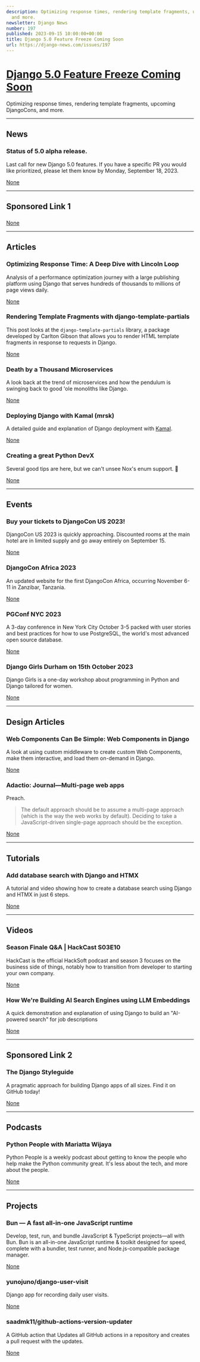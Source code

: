 ```yaml
---
description: Optimizing response times, rendering template fragments, upcoming DjangoCons,
  and more.
newsletter: Django News
number: 197
published: 2023-09-15 10:00:00+00:00
title: Django 5.0 Feature Freeze Coming Soon
url: https://django-news.com/issues/197
---
```


# [Django 5.0 Feature Freeze Coming Soon](https://django-news.com/issues/197)

Optimizing response times, rendering template fragments, upcoming DjangoCons, and more.

  ----

  ## News

  ### Status of 5.0 alpha release.

  <p>Last call for new Django 5.0 features. If you have a specific PR you would like prioritized, please let them know by Monday, September 18, 2023.</p>

  [None](None)

  ----

  ## Sponsored Link 1

  ### 

  

  [None](None)

  ----

  ## Articles

  ### Optimizing Response Time: A Deep Dive with Lincoln Loop

  <p>Analysis of a performance optimization journey with a large publishing platform using Django that serves hundreds of thousands to millions of page views daily.</p>

  [None](None)

  ### Rendering Template Fragments with django-template-partials

  <p>This post looks at the <code>django-template-partials</code> library, a package developed by Carlton Gibson that allows you to render HTML template fragments in response to requests in Django.</p>

  [None](None)

  ### Death by a Thousand Microservices 

  <p>A look back at the trend of microservices and how the pendulum is swinging back to good 'ole monoliths like Django.</p>

  [None](None)

  ### Deploying Django with Kamal (mrsk)

  <p>A detailed guide and explanation of Django deployment with <a href="https://cur.at/dfAa9pM">Kamal</a>.</p>

  [None](None)

  ### Creating a great Python DevX

  <p>Several good tips are here, but we can't unsee Nox's enum support. 👀</p>

  [None](None)

  ----

  ## Events

  ### Buy your tickets to DjangoCon US 2023!

  <p>DjangoCon US 2023 is quickly approaching. Discounted rooms at the main hotel  are in limited supply and go away entirely on September 15.</p>

  [None](None)

  ### DjangoCon Africa 2023

  <p>An updated website for the first DjangoCon Africa, occurring November 6-11 in Zanzibar, Tanzania.</p>

  [None](None)

  ### PGConf NYC 2023

  <p>A 3-day conference in New York City October 3-5 packed with user stories and best practices for how to use PostgreSQL, the world's most advanced open source database.</p>

  [None](None)

  ### Django Girls Durham on 15th October 2023

  <p>Django Girls is a one-day workshop about programming in Python and Django tailored for women.</p>

  [None](None)

  ----

  ## Design Articles

  ### Web Components Can Be Simple: Web Components in Django

  <p>A look at using custom middleware to create custom Web Components, make them interactive, and load them on-demand in Django.</p>

  [None](None)

  ### Adactio: Journal—Multi-page web apps

  <p>Preach.</p>

<blockquote><p>The default approach should be to assume a multi-page approach (which is the way the web works by default). Deciding to take a JavaScript-driven single-page approach should be the exception.</p></blockquote>

  [None](None)

  ----

  ## Tutorials

  ### Add database search with Django and HTMX

  <p>A tutorial and video showing how to create a database search using Django and HTMX in just 6 steps.</p>

  [None](None)

  ----

  ## Videos

  ### Season Finale Q&A | HackCast S03E10

  <p>HackCast is the official HackSoft podcast and season 3 focuses on the business side of things, notably how to transition from developer to starting your own company.</p>

  [None](None)

  ### How We're Building AI Search Engines using LLM Embeddings

  <p>A quick demonstration and explanation of using Django to build an "AI-powered search" for job descriptions</p>

  [None](None)

  ----

  ## Sponsored Link 2

  ### The Django Styleguide

  <p>A pragmatic approach for building Django apps of all sizes. Find it on GitHub today!</p>

  [None](None)

  ----

  ## Podcasts

  ### Python People with Mariatta Wijaya

  <p>Python People is a weekly podcast about getting to know the people who help make the Python community great. It's less about the tech, and more about the people.</p>

  [None](None)

  ----

  ## Projects

  ### Bun — A fast all-in-one JavaScript runtime

  <p>Develop, test, run, and bundle JavaScript &amp; TypeScript projects—all with Bun. Bun is an all-in-one JavaScript runtime &amp; toolkit designed for speed, complete with a bundler, test runner, and Node.js-compatible package manager.</p>

  [None](None)

  ### yunojuno/django-user-visit

  <p>Django app for recording daily user visits.</p>

  [None](None)

  ### saadmk11/github-actions-version-updater

  <p>A GitHub action that Updates all GitHub actions in a repository and creates a pull request with the updates.</p>

  [None](None)